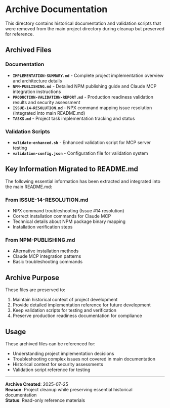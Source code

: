 # Archive Documentation

This directory contains historical documentation and validation scripts that were removed from the main project directory during cleanup but preserved for reference.

## Archived Files

### Documentation
- **`IMPLEMENTATION-SUMMARY.md`** - Complete project implementation overview and architecture details
- **`NPM-PUBLISHING.md`** - Detailed NPM publishing guide and Claude MCP integration instructions
- **`PRODUCTION-VALIDATION-REPORT.md`** - Production readiness validation results and security assessment
- **`ISSUE-14-RESOLUTION.md`** - NPX command mapping issue resolution (integrated into main README.md)
- **`TASKS.md`** - Project task implementation tracking and status

### Validation Scripts
- **`validate-enhanced.sh`** - Enhanced validation script for MCP server testing
- **`validation-config.json`** - Configuration file for validation system

## Key Information Migrated to README.md

The following essential information has been extracted and integrated into the main README.md:

### From ISSUE-14-RESOLUTION.md
- NPX command troubleshooting (Issue #14 resolution)
- Correct installation commands for Claude MCP
- Technical details about NPM package binary mapping
- Installation verification steps

### From NPM-PUBLISHING.md
- Alternative installation methods
- Claude MCP integration patterns
- Basic troubleshooting commands

## Archive Purpose

These files are preserved to:
1. Maintain historical context of project development
2. Provide detailed implementation reference for future development
3. Keep validation scripts for testing and verification
4. Preserve production readiness documentation for compliance

## Usage

These archived files can be referenced for:
- Understanding project implementation decisions
- Troubleshooting complex issues not covered in main documentation
- Historical context for security assessments
- Validation script reference for testing

---

**Archive Created**: 2025-07-25  
**Reason**: Project cleanup while preserving essential historical documentation  
**Status**: Read-only reference materials